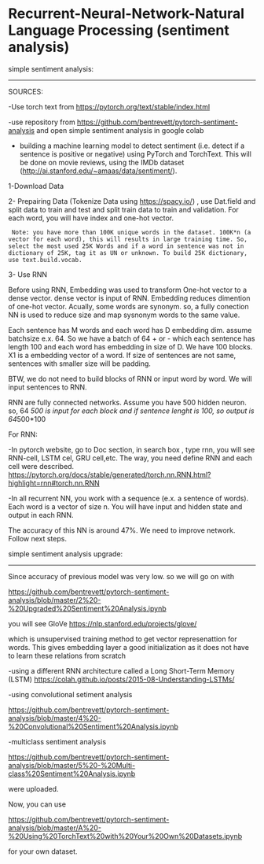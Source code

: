 # Recurrent-Neural-Network-Natural Language Processing (sentiment analysis)


simple sentiment analysis:

-----------------------------

SOURCES:

-Use torch text from https://pytorch.org/text/stable/index.html  

-use repository from https://github.com/bentrevett/pytorch-sentiment-analysis  and open simple sentiment analysis in google colab

- building a machine learning model to detect sentiment (i.e. detect if a sentence is positive or negative) using PyTorch and TorchText. This will be done on movie reviews, using the IMDb dataset (http://ai.stanford.edu/~amaas/data/sentiment/).

1-Download Data

2- Prepairing Data (Tokenize Data using https://spacy.io/) , use Dat.field and split data to train and test and split train data to train and validation. For each word, you will have index and one-hot vector.

     Note: you have more than 100K unique words in the dataset. 100K*n (a vector for each word), this will results in large training time. So, select the most used 25K Words and if a word in sentence was not in dictionary of 25K, tag it as UN or unknown. To build 25K dictionary, use text.build.vocab.
     

3- Use RNN
  
  Before using RNN, Embedding was used to transform One-hot vector to a dense vector. dense vector is input of RNN. Embedding reduces dimention of one-hot vector. Acually, some words are synonym. so, a fully conection NN is used to reduce size and map sysnonym words to the same value.
  
  Each sentence has M words and each word has D embedding dim. assume batchsize e.x. 64. So we have a batch of 64 + or - which each sentence has length 100 and each word has embedding in size of D. We have 100 blocks. X1 is a embedding vector of a word.
If size of sentences are not same, sentences with smaller size will be padding.

BTW, we do not need to build blocks of RNN or input word by word. We will input sentences to RNN. 

RNN are fully connected networks. Assume you have 500 hidden neuron. so,  64 *500 is input for each block and if sentence lenght is 100, so output is 64*500*100

  For RNN:

-In pytorch website, go to Doc section, in search box , type rnn, you will see RNN-cell, LSTM cel, GRU cell,etc. The way, you need define RNN and each cell were described.
https://pytorch.org/docs/stable/generated/torch.nn.RNN.html?highlight=rnn#torch.nn.RNN

-In all recurrent NN, you work with a sequence (e.x. a sentence of words). Each word is a vector of size n. You will have input and hidden state and output in each RNN.


The accuracy of this NN is around 47%. We need to improve network.  Follow next steps.


simple sentiment analysis upgrade:

-----------------------------

Since accuracy of previous model was very low. so we will go on with

https://github.com/bentrevett/pytorch-sentiment-analysis/blob/master/2%20-%20Upgraded%20Sentiment%20Analysis.ipynb

you will see GloVe
https://nlp.stanford.edu/projects/glove/

which is unsupervised training method to get vector represenattion for words. This gives embedding layer a good initialization as it does not have to learn these relations from scratch

-using a different RNN architecture called a Long Short-Term Memory (LSTM)
https://colah.github.io/posts/2015-08-Understanding-LSTMs/

-using convolutional setiment analysis

https://github.com/bentrevett/pytorch-sentiment-analysis/blob/master/4%20-%20Convolutional%20Sentiment%20Analysis.ipynb

-multiclass sentiment analysis

https://github.com/bentrevett/pytorch-sentiment-analysis/blob/master/5%20-%20Multi-class%20Sentiment%20Analysis.ipynb

were uploaded.

Now, you can use 

https://github.com/bentrevett/pytorch-sentiment-analysis/blob/master/A%20-%20Using%20TorchText%20with%20Your%20Own%20Datasets.ipynb

for your own dataset.





